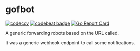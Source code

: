 # gofbot

[![codecov](https://codecov.io/gh/saltbo/gofbot/branch/master/graph/badge.svg)](https://codecov.io/gh/saltbo/gofbot)
[![codebeat badge](https://codebeat.co/badges/e97d3305-de49-4a9c-9ead-1aca942b9e16)](https://codebeat.co/projects/github-com-saltbo-gofbot-master)
[![Go Report Card](https://goreportcard.com/badge/github.com/saltbo/gofbot)](https://goreportcard.com/report/github.com/saltbo/gofbot)

A  generic forwarding robots based on the URL called.

It was a generic webhook endpoint to call some notifications. 
